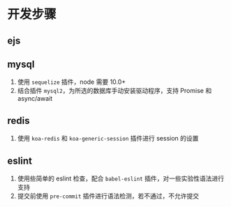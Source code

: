 # 开发步骤

## ejs 

## mysql 

1. 使用 `sequelize` 插件，node 需要 10.0+
2. 结合插件 `mysql2`，为所选的数据库手动安装驱动程序，支持 Promise 和 async/await

## redis

1. 使用 `koa-redis` 和 `koa-generic-session` 插件进行 session 的设置



## eslint

1. 使用些简单的 eslint 检查，配合 `babel-eslint` 插件，对一些实验性语法进行支持
2. 提交前使用 `pre-commit` 插件进行语法检测，若不通过，不允许提交